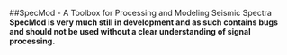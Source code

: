 ##SpecMod - A Toolbox for Processing and Modeling Seismic Spectra
**SpecMod is very much still in development and as such contains bugs and should
not be used without a clear understanding of signal processing.**
